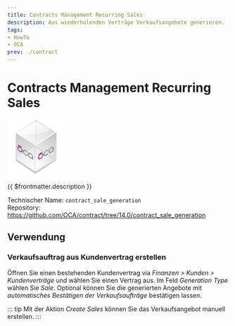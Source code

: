 ```yaml
---
title: Contracts Management Recurring Sales
description: Aus wiederholenden Verträge Verkaufsangebote generieren.
tags:
- HowTo
- OCA
prev: ./contract
---
```

# Contracts Management Recurring Sales
![icon_oca_app](attachments/icon_oca_app.png)

{{ $frontmatter.description }}

Technischer Name: `contract_sale_generation`\
Repository: <https://github.com/OCA/contract/tree/14.0/contract_sale_generation>

## Verwendung

### Verkaufsauftrag aus Kundenvertrag erstellen

Öffnen Sie einen bestehenden Kundenvertrag via *Finanzen > Kunden > Kundenverträge* und wählen Sie einen Vertrag aus. Im Feld *Generation Type* wählen Sie *Sale*. Optional können Sie die generierten Angebote mit *automatisches Bestätigen der Verkaufsaufträge* bestätigen lassen.

::: tip
Mit der Aktion *Create Sales* können Sie das Verkaufsangebot manuell erstellen.
:::
